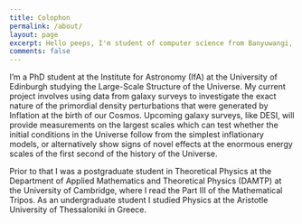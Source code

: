 ```yaml
---
title: Colophon
permalink: /about/
layout: page
excerpt: Hello peeps, I'm student of computer science from Banyuwangi, living in Jogjakarta. This blog for documentation about my programming journey, running on jekyll, hosting on netlify and using my own simple theme.
comments: false
---
```


I’m a PhD student at the Institute for Astronomy (IfA) at the University of Edinburgh studying the Large-Scale Structure of the Universe. My current project involves using data from galaxy surveys to investigate the exact nature of the primordial density perturbations that were generated by Ιnflation at the birth of our Cosmos. Upcoming galaxy surveys, like DESI, will provide measurements on the largest scales which can test whether the initial conditions in the Universe follow from the simplest inflationary models, or alternatively show signs of novel effects at the enormous energy scales of the first second of the history of the Universe.

Prior to that I was a postgraduate student in Theoretical Physics at the Department of Applied Mathematics and Theoretical Physics (DAMTP) at the University of Cambridge, where I read the Part III of the Mathematical Tripos. As an undergraduate student I studied Physics at the Aristotle University of Thessaloniki in Greece.